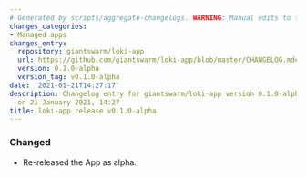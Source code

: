 ```yaml
---
# Generated by scripts/aggregate-changelogs. WARNING: Manual edits to this files will be overwritten.
changes_categories:
- Managed apps
changes_entry:
  repository: giantswarm/loki-app
  url: https://github.com/giantswarm/loki-app/blob/master/CHANGELOG.md#010-alpha---2021-01-21
  version: 0.1.0-alpha
  version_tag: v0.1.0-alpha
date: '2021-01-21T14:27:17'
description: Changelog entry for giantswarm/loki-app version 0.1.0-alpha, published
  on 21 January 2021, 14:27
title: loki-app release v0.1.0-alpha
---
```


### Changed
- Re-released the App as alpha.
